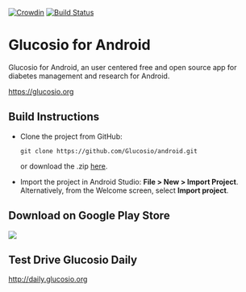 [![Crowdin](https://d322cqt584bo4o.cloudfront.net/glucosio/localized.png)](https://crowdin.com/project/glucosio)
[![Build Status](https://travis-ci.org/Glucosio/android.svg)](https://travis-ci.org/Glucosio/android)
# Glucosio for Android
Glucosio for Android, an user centered free and open source app for diabetes management and research for Android.

 https://glucosio.org
 
## Build Instructions
 
- Clone the project from GitHub: 
   ```
   git clone https://github.com/Glucosio/android.git
   ```
   or download the .zip [here](https://github.com/Glucosio/android/archive/master.zip).

- Import the project in Android Studio: **File > New > Import Project**.
  Alternatively, from the Welcome screen, select **Import project**.

## Download on Google Play Store
<a href="https://play.google.com/store/apps/details?id=org.glucosio.android" alt="Download from Google Play">
  <img src="http://www.android.com/images/brand/android_app_on_play_large.png">
</a>

## Test Drive Glucosio Daily
http://daily.glucosio.org



